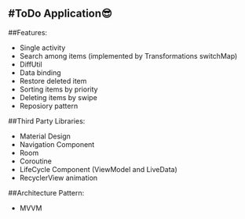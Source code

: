 #ToDo Application:sunglasses:
---

##Features:
- Single activity
- Search among items (implemented by Transformations switchMap)
- DiffUtil
- Data binding
- Restore deleted item
- Sorting items by priority
- Deleting items by swipe
- Reposiory pattern

##Third Party Libraries:
- Material Design
- Navigation Component
- Room
- Coroutine
- LifeCycle Component (ViewModel and LiveData)
- RecyclerView animation
  
##Architecture Pattern:
- MVVM
